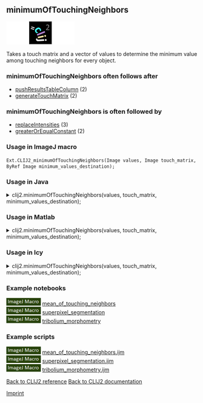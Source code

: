 ## minimumOfTouchingNeighbors
<img src="images/mini_empty_logo.png"/><img src="images/mini_clij2_logo.png"/><img src="images/mini_empty_logo.png"/>

Takes a touch matrix and a vector of values to determine the minimum value among touching neighbors for every object. 



### minimumOfTouchingNeighbors often follows after
* <a href="reference_pushResultsTableColumn">pushResultsTableColumn</a> (2)
* <a href="reference_generateTouchMatrix">generateTouchMatrix</a> (2)


### minimumOfTouchingNeighbors is often followed by
* <a href="reference_replaceIntensities">replaceIntensities</a> (3)
* <a href="reference_greaterOrEqualConstant">greaterOrEqualConstant</a> (2)


### Usage in ImageJ macro
```
Ext.CLIJ2_minimumOfTouchingNeighbors(Image values, Image touch_matrix, ByRef Image minimum_values_destination);
```


### Usage in Java


<details>

<summary>
clij2.minimumOfTouchingNeighbors(values, touch_matrix, minimum_values_destination);
</summary>
<pre class="highlight">// init CLIJ and GPU
import net.haesleinhuepf.clij2.CLIJ2;
import net.haesleinhuepf.clij.clearcl.ClearCLBuffer;
CLIJ2 clij2 = CLIJ2.getInstance();

// get input parameters
ClearCLBuffer values = clij2.push(valuesImagePlus);
ClearCLBuffer touch_matrix = clij2.push(touch_matrixImagePlus);
minimum_values_destination = clij2.create(values);
</pre>

<pre class="highlight">
// Execute operation on GPU
clij2.minimumOfTouchingNeighbors(values, touch_matrix, minimum_values_destination);
</pre>

<pre class="highlight">
//show result
minimum_values_destinationImagePlus = clij2.pull(minimum_values_destination);
minimum_values_destinationImagePlus.show();

// cleanup memory on GPU
clij2.release(values);
clij2.release(touch_matrix);
clij2.release(minimum_values_destination);
</pre>

</details>



### Usage in Matlab


<details>

<summary>
clij2.minimumOfTouchingNeighbors(values, touch_matrix, minimum_values_destination);
</summary>
<pre class="highlight">% init CLIJ and GPU
clij2 = init_clatlab();

% get input parameters
values = clij2.pushMat(values_matrix);
touch_matrix = clij2.pushMat(touch_matrix_matrix);
minimum_values_destination = clij2.create(values);
</pre>

<pre class="highlight">
% Execute operation on GPU
clij2.minimumOfTouchingNeighbors(values, touch_matrix, minimum_values_destination);
</pre>

<pre class="highlight">
% show result
minimum_values_destination = clij2.pullMat(minimum_values_destination)

% cleanup memory on GPU
clij2.release(values);
clij2.release(touch_matrix);
clij2.release(minimum_values_destination);
</pre>

</details>



### Usage in Icy


<details>

<summary>
clij2.minimumOfTouchingNeighbors(values, touch_matrix, minimum_values_destination);
</summary>
<pre class="highlight">// init CLIJ and GPU
importClass(net.haesleinhuepf.clicy.CLICY);
importClass(Packages.icy.main.Icy);

clij2 = CLICY.getInstance();

// get input parameters
values_sequence = getSequence();values = clij2.pushSequence(values_sequence);
touch_matrix_sequence = getSequence();touch_matrix = clij2.pushSequence(touch_matrix_sequence);
minimum_values_destination = clij2.create(values);
</pre>

<pre class="highlight">
// Execute operation on GPU
clij2.minimumOfTouchingNeighbors(values, touch_matrix, minimum_values_destination);
</pre>

<pre class="highlight">
// show result
minimum_values_destination_sequence = clij2.pullSequence(minimum_values_destination)
Icy.addSequence(minimum_values_destination_sequence
// cleanup memory on GPU
clij2.release(values);
clij2.release(touch_matrix);
clij2.release(minimum_values_destination);
</pre>

</details>





### Example notebooks
<a href="https://clij.github.io/clij2-docs/md/mean_of_touching_neighbors"><img src="images/language_macro.png" height="20"/></a> [mean_of_touching_neighbors](https://clij.github.io/clij2-docs/md/mean_of_touching_neighbors)  
<a href="https://clij.github.io/clij2-docs/md/superpixel_segmentation"><img src="images/language_macro.png" height="20"/></a> [superpixel_segmentation](https://clij.github.io/clij2-docs/md/superpixel_segmentation)  
<a href="https://clij.github.io/clij2-docs/md/tribolium_morphometry"><img src="images/language_macro.png" height="20"/></a> [tribolium_morphometry](https://clij.github.io/clij2-docs/md/tribolium_morphometry)  




### Example scripts
<a href="https://github.com/clij/clij2-docs/blob/master/src/main/macro/mean_of_touching_neighbors.ijm"><img src="images/language_macro.png" height="20"/></a> [mean_of_touching_neighbors.ijm](https://github.com/clij/clij2-docs/blob/master/src/main/macro/mean_of_touching_neighbors.ijm)  
<a href="https://github.com/clij/clij2-docs/blob/master/src/main/macro/superpixel_segmentation.ijm"><img src="images/language_macro.png" height="20"/></a> [superpixel_segmentation.ijm](https://github.com/clij/clij2-docs/blob/master/src/main/macro/superpixel_segmentation.ijm)  
<a href="https://github.com/clij/clij2-docs/blob/master/src/main/macro/tribolium_morphometry.ijm"><img src="images/language_macro.png" height="20"/></a> [tribolium_morphometry.ijm](https://github.com/clij/clij2-docs/blob/master/src/main/macro/tribolium_morphometry.ijm)  


[Back to CLIJ2 reference](https://clij.github.io/clij2-docs/reference)
[Back to CLIJ2 documentation](https://clij.github.io/clij2-docs)

[Imprint](https://clij.github.io/imprint)
